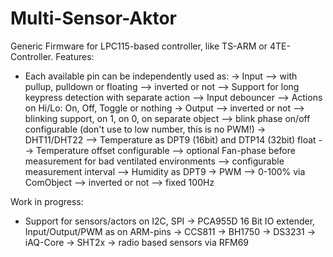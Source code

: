 Multi-Sensor-Aktor
==================

Generic Firmware for LPC115-based controller, like TS-ARM or 4TE-Controller.
Features:
- Each available pin can be independently used as:
  -> Input
     --> with pullup, pulldown or floating
     --> inverted or not
     --> Support for long keypress detection with separate action
     --> Input debouncer
     --> Actions on Hi/Lo: On, Off, Toggle or nothing
  -> Output
     --> inverted or not
     --> blinking support, on 1, on 0, on separate object
     --> blink phase on/off configurable (don't use to low number, this is no PWM!)
  -> DHT11/DHT22
     --> Temperature as DPT9 (16bit) and DTP14 (32bit) float
     --> Temperature offset configurable
     --> optional Fan-phase before measurement for bad ventilated environments
     --> configurable measurement interval
     --> Humidity as DPT9
  -> PWM
     --> 0-100% via ComObject
     --> inverted or not
     --> fixed 100Hz
     
     
Work in progress:
- Support for sensors/actors on I2C, SPI
  -> PCA955D 16 Bit IO extender, Input/Output/PWM as on ARM-pins
  -> CCS811
  -> BH1750
  -> DS3231
  -> iAQ-Core
  -> SHT2x
  -> radio based sensors via RFM69